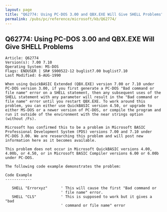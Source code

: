 ```yaml
---
layout: page
title: "Q62774: Using PC-DOS 3.00 and QBX.EXE Will Give SHELL Problems"
permalink: /pubs/pc/reference/microsoft/kb/Q62774/
---
```


## Q62774: Using PC-DOS 3.00 and QBX.EXE Will Give SHELL Problems

	Article: Q62774
	Version(s): 7.00 7.10
	Operating System: MS-DOS
	Flags: ENDUSER | SR# S900522-12 buglist7.00 buglist7.10
	Last Modified: 6-AUG-1990
	
	When using QuickBASIC Extended (QBX.EXE) version 7.00 or 7.10 under
	PC-DOS version 3.00, if you first generate a PC-DOS "Bad command or
	file name" error on a SHELL statement, then any subsequent uses of the
	SHELL statement with any parameter will result in the "Bad command or
	file name" error until you restart QBX.EXE. To work around this
	problem, you can either use QuickBASIC version 4.50, or upgrade to
	either MS-DOS or a newer version of PC-DOS, or compile the program and
	run it outside of the environment with the near strings option
	(without /Fs).
	
	Microsoft has confirmed this to be a problem in Microsoft BASIC
	Professional Development System (PDS) versions 7.00 and 7.10 under
	PC-DOS 3.00. We are researching this problem and will post new
	information here as it becomes available.
	
	This problem does not occur in Microsoft QuickBASIC versions 4.00,
	4.00b, or 4.50, or in Microsoft BASIC Compiler versions 6.00 or 6.00b
	under PC-DOS.
	
	The following code example demonstrates the problem:
	
	Code Example
	------------
	
	   SHELL "Errorxyz"      ' This will cause the first "Bad command or
	                         ' file name" error.
	   SHELL "CLS"           ' This is supposed to work but it gives a "bad
	                         ' command or file name" error
